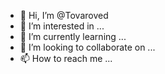 - 👋 Hi, I’m @Tovaroved
- 👀 I’m interested in ...
- 🌱 I’m currently learning ...
- 💞️ I’m looking to collaborate on ...
- 📫 How to reach me ...

<!---
Tovaroved/Tovaroved is a ✨ special ✨ repository because its `README.md` (this file) appears on your GitHub profile.
You can click the Preview link to take a look at your changes.
--->
